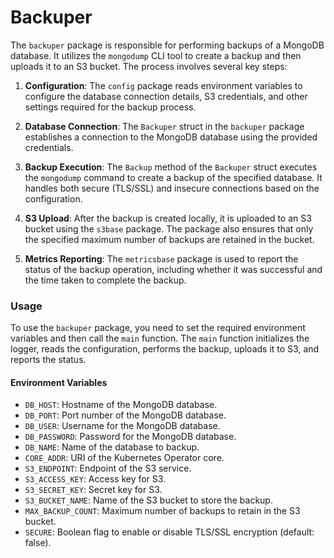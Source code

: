 # Backuper

The `backuper` package is responsible for performing backups of a MongoDB database. It utilizes the `mongodump` CLI tool to create a backup and then uploads it to an S3 bucket. The process involves several key steps:

1. **Configuration**: The `config` package reads environment variables to configure the database connection details, S3 credentials, and other settings required for the backup process.

2. **Database Connection**: The `Backuper` struct in the `backuper` package establishes a connection to the MongoDB database using the provided credentials.

3. **Backup Execution**: The `Backup` method of the `Backuper` struct executes the `mongodump` command to create a backup of the specified database. It handles both secure (TLS/SSL) and insecure connections based on the configuration.

4. **S3 Upload**: After the backup is created locally, it is uploaded to an S3 bucket using the `s3base` package. The package also ensures that only the specified maximum number of backups are retained in the bucket.

5. **Metrics Reporting**: The `metricsbase` package is used to report the status of the backup operation, including whether it was successful and the time taken to complete the backup.

### Usage

To use the `backuper` package, you need to set the required environment variables and then call the `main` function. The `main` function initializes the logger, reads the configuration, performs the backup, uploads it to S3, and reports the status.

#### Environment Variables

- `DB_HOST`: Hostname of the MongoDB database.
- `DB_PORT`: Port number of the MongoDB database.
- `DB_USER`: Username for the MongoDB database.
- `DB_PASSWORD`: Password for the MongoDB database.
- `DB_NAME`: Name of the database to backup.
- `CORE_ADDR`: URI of the Kubernetes Operator core.
- `S3_ENDPOINT`: Endpoint of the S3 service.
- `S3_ACCESS_KEY`: Access key for S3.
- `S3_SECRET_KEY`: Secret key for S3.
- `S3_BUCKET_NAME`: Name of the S3 bucket to store the backup.
- `MAX_BACKUP_COUNT`: Maximum number of backups to retain in the S3 bucket.
- `SECURE`: Boolean flag to enable or disable TLS/SSL encryption (default: false).
